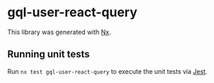 # gql-user-react-query

This library was generated with [Nx](https://nx.dev).

## Running unit tests

Run `nx test gql-user-react-query` to execute the unit tests via [Jest](https://jestjs.io).

